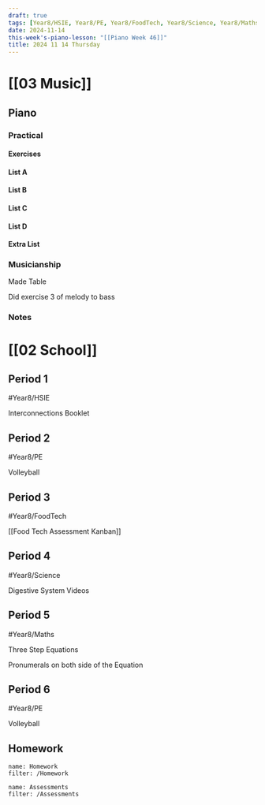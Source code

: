 ```yaml
---
draft: true
tags: [Year8/HSIE, Year8/PE, Year8/FoodTech, Year8/Science, Year8/Maths]
date: 2024-11-14
this-week's-piano-lesson: "[[Piano Week 46]]"
title: 2024 11 14 Thursday
---
```


# [[03 Music]]

## Piano

### Practical

#### Exercises

#### List A

#### List B

#### List C

#### List D

#### Extra List

### Musicianship

Made Table

Did exercise 3 of melody to bass

### Notes

# [[02 School]]

## Period 1

#Year8/HSIE

Interconnections Booklet

## Period 2

#Year8/PE

Volleyball

## Period 3

#Year8/FoodTech

[[Food Tech Assessment Kanban]]

## Period 4

#Year8/Science

Digestive System Videos

## Period 5

#Year8/Maths

Three Step Equations

Pronumerals on both side of the Equation

## Period 6

#Year8/PE

Volleyball

## Homework

```todoist
name: Homework
filter: /Homework
```

```todoist
name: Assessments
filter: /Assessments
```
